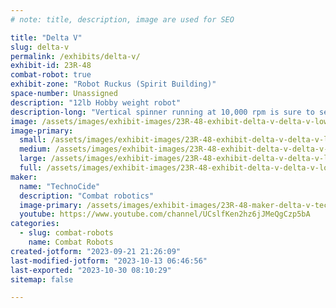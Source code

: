```yaml
---
# note: title, description, image are used for SEO

title: "Delta V"
slug: delta-v
permalink: /exhibits/delta-v/
exhibit-id: 23R-48
combat-robot: true
exhibit-zone: "Robot Ruckus (Spirit Building)"
space-number: Unassigned
description: "12lb Hobby weight robot"
description-long: "Vertical spinner running at 10,000 rpm is sure to send parts flying.  Just hope it's the other robot!"
image: /assets/images/exhibit-images/23R-48-exhibit-delta-v-delta-v-low-large.jpg
image-primary: 
  small: /assets/images/exhibit-images/23R-48-exhibit-delta-v-delta-v-low-small.jpg
  medium: /assets/images/exhibit-images/23R-48-exhibit-delta-v-delta-v-low-medium.jpg
  large: /assets/images/exhibit-images/23R-48-exhibit-delta-v-delta-v-low-large.jpg
  full: /assets/images/exhibit-images/23R-48-exhibit-delta-v-delta-v-low-full.jpg
maker: 
  name: "TechnoCide"
  description: "Combat robotics"
  image-primary: /assets/images/exhibit-images/23R-48-maker-delta-v-technocide-banner-black-x1152-medium.jpg
  youtube: https://www.youtube.com/channel/UCslfKen2hz6jJMeQgCzp5bA
categories: 
  - slug: combat-robots
    name: Combat Robots
created-jotform: "2023-09-21 21:26:09"
last-modified-jotform: "2023-10-13 06:46:56"
last-exported: "2023-10-30 08:10:29"
sitemap: false

---
```

